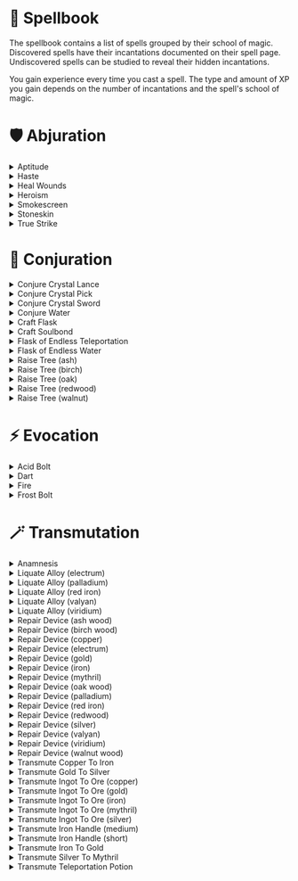 # 📖 Spellbook

The spellbook contains a list of spells grouped by their school of magic. Discovered spells have their incantations documented on their spell page. Undiscovered spells can be studied to reveal their hidden incantations.

You gain experience every time you cast a spell. The type and amount of XP you gain depends on the number of incantations and the spell's school of magic.

# 🛡 Abjuration

<details>
<summary>Aptitude</summary>
<blockquote>
<h2>Aptitude</h2>
<dl>
  <dt>School</dt>
  <dd>Abjuration</dd>

  <dt>Type</dt>
  <dd>Prepared</dd>

  <dt>Description</dt>
  <dd>Temporarily increases your skill XP multiplier. Affects all skill trees except Voodoo.</dd>

  <dt>Incantations</dt>
  <dd>
    <table>
      <thead>
        <tr>
          <th>Dock</th>
          <th>Incantation</th>
        </tr>
      </thead>
      <tbody>
        <tr>
          <td align="center"><code>ζ</code></td>
          <td>
            "FLUID OF SILICA"
            <br />
            flask containing water
          </td>
        </tr>
        <tr>
          <td align="center"><code>δ</code></td>
          <td>
            "ESSENCE OF PRODUCE"
            <br />
            burnt onion
          </td>
        </tr>
        <tr>
          <td align="center"><code>λ</code></td>
          <td>
            "AETHER OF GEMS"
            <br />
            blue crystal shard
          </td>
        </tr>
        <tr>
          <td align="center"><code>Ω</code></td>
          <td>
            "SEAL"
          </td>
        </tr>
      </tbody>
    </table>
  </dd>
</dl>
</blockquote>
</details>

<details>
<summary>Haste</summary>
<blockquote>
<h2>Haste</h2>
<dl>
  <dt>School</dt>
  <dd>Abjuration</dd>

  <dt>Type</dt>
  <dd>Prepared</dd>

  <dt>Description</dt>
  <dd>Temporarily increases the movement speed of you and nearby Soulbound players.</dd>

  <dt>Incantations</dt>
  <dd>
    <table>
      <thead>
        <tr>
          <th>Dock</th>
          <th>Incantation</th>
        </tr>
      </thead>
      <tbody>
        <tr>
          <td align="center"><code>ζ</code></td>
          <td>
            "FLUID OF SILICA"
            <br />
            flask containing water
          </td>
        </tr>
        <tr>
          <td align="center"><code>δ</code></td>
          <td>
            "ESSENCE OF DAIS"
            <br />
            burnt dais leg
          </td>
        </tr>
        <tr>
          <td align="center"><code>λ</code></td>
          <td>
            "AETHER OF GEMS"
            <br />
            blue crystal shard
          </td>
        </tr>
        <tr>
          <td align="center"><code>Ω</code></td>
          <td>
            "TUFT OF SPRIGGULL"
            <br />
            red spriggull feather
          </td>
        </tr>
      </tbody>
    </table>
  </dd>
</dl>
</blockquote>
</details>

<details>
<summary>Heal Wounds</summary>
<blockquote>
<h2>Heal Wounds</h2>
<dl>
  <dt>School</dt>
  <dd>Abjuration</dd>

  <dt>Type</dt>
  <dd>Prepared</dd>

  <dt>Description</dt>
  <dd>Instantly heals you and nearby Soulbound players.</dd>

  <dt>Incantations</dt>
  <dd>This spell's incantations are unknown. You can study this spell to discover its incantations.</dd>
</dl>
</blockquote>
</details>

<details>
<summary>Heroism</summary>
<blockquote>
<h2>Heroism</h2>
<dl>
  <dt>School</dt>
  <dd>Abjuration</dd>

  <dt>Type</dt>
  <dd>Prepared</dd>

  <dt>Description</dt>
  <dd>Temporarily increases the maximum health of you and nearby Soulbound players.</dd>

  <dt>Incantations</dt>
  <dd>
    <table>
      <thead>
        <tr>
          <th>Dock</th>
          <th>Incantation</th>
        </tr>
      </thead>
      <tbody>
        <tr>
          <td align="center"><code>ζ</code></td>
          <td>
            "FLUID OF SILICA"
            <br />
            flask containing water
          </td>
        </tr>
        <tr>
          <td align="center"><code>δ</code></td>
          <td>
            "ESSENCE OF PRODUCE"
            <br />
            burnt carrot
          </td>
        </tr>
        <tr>
          <td align="center"><code>λ</code></td>
          <td>
            "AETHER OF GEMS"
            <br />
            blue crystal shard
          </td>
        </tr>
        <tr>
          <td align="center"><code>Ω</code></td>
          <td>
            "SEAL"
          </td>
        </tr>
      </tbody>
    </table>
  </dd>
</dl>
</blockquote>
</details>

<details>
<summary>Smokescreen</summary>
<blockquote>
<h2>Smokescreen</h2>
<dl>
  <dt>School</dt>
  <dd>Abjuration</dd>

  <dt>Type</dt>
  <dd>Prepared</dd>

  <dt>Description</dt>
  <dd>Creates a large temporary stack of smoke that obscures vision.</dd>

  <dt>Incantations</dt>
  <dd>
    <table>
      <thead>
        <tr>
          <th>Dock</th>
          <th>Incantation</th>
        </tr>
      </thead>
      <tbody>
        <tr>
          <td align="center"><code>ζ</code></td>
          <td>
            "BONDS OF SILICA"
            <br />
            empty flask
          </td>
        </tr>
        <tr>
          <td align="center"><code>δ</code></td>
          <td>
            "ESSENCE OF EMBERS"
            <br />
            grass clump
          </td>
        </tr>
        <tr>
          <td align="center"><code>λ</code></td>
          <td>
            "SEAL"
          </td>
        </tr>
      </tbody>
    </table>
  </dd>
</dl>
</blockquote>
</details>

<details>
<summary>Stoneskin</summary>
<blockquote>
<h2>Stoneskin</h2>
<dl>
  <dt>School</dt>
  <dd>Abjuration</dd>

  <dt>Type</dt>
  <dd>Prepared</dd>

  <dt>Description</dt>
  <dd>Creates a large temporary stack of smoke that obscures vision.Temporarily increases the damage protection of you and nearby Soulbound players.</dd>

  <dt>Incantations</dt>
  <dd>
    <table>
      <thead>
        <tr>
          <th>Dock</th>
          <th>Incantation</th>
        </tr>
      </thead>
      <tbody>
        <tr>
          <td align="center"><code>ζ</code></td>
          <td>
            "FLUID OF SILICA"
            <br />
            flask containing water
          </td>
        </tr>
        <tr>
          <td align="center"><code>δ</code></td>
          <td>
            "ESSENCE OF PRODUCE"
            <br />
            burnt eggplant
          </td>
        </tr>
        <tr>
          <td align="center"><code>λ</code></td>
          <td>
            "AETHER OF GEMS"
            <br />
            blue crystal shard
          </td>
        </tr>
        <tr>
          <td align="center"><code>Ω</code></td>
          <td>
            "SKIN OF EARTH"
            <br />
            rock
          </td>
        </tr>
      </tbody>
    </table>
  </dd>
</dl>
</blockquote>
</details>

<details>
<summary>True Strike</summary>
<blockquote>
<h2>True Strike</h2>
<dl>
  <dt>School</dt>
  <dd>Abjuration</dd>

  <dt>Type</dt>
  <dd>Prepared</dd>

  <dt>Description</dt>
  <dd>Temporarily increases the damage dealt by you and nearby Soulbound players.</dd>

  <dt>Incantations</dt>
  <dd>
    <table>
      <thead>
        <tr>
          <th>Dock</th>
          <th>Incantation</th>
        </tr>
      </thead>
      <tbody>
        <tr>
          <td align="center"><code>ζ</code></td>
          <td>
            "FLUID OF SILICA"
            <br />
            flask containing water
          </td>
        </tr>
        <tr>
          <td align="center"><code>δ</code></td>
          <td>
            "ESSENCE OF BABU"
            <br />
            burnt babu leg
          </td>
        </tr>
        <tr>
          <td align="center"><code>λ</code></td>
          <td>
            "AETHER OF GEMS"
            <br />
            blue crystal shard
          </td>
        </tr>
        <tr>
          <td align="center"><code>Ω</code></td>
          <td>
            "ARTIFACT OF WEAPON"
            <br />
            karimata arrow
          </td>
        </tr>
      </tbody>
    </table>
  </dd>
</dl>
</blockquote>
</details>

# 🌱 Conjuration

<details>
<summary>Conjure Crystal Lance</summary>
<blockquote>
<h2>Conjure Crystal Lance</h2>
<dl>
  <dt>School</dt>
  <dd>Conjuration</dd>

  <dt>Type</dt>
  <dd>Prepared</dd>

  <dt>Casts from</dt>
  <dd>Main hand</dd>

  <dt>Description</dt>
  <dd>Conjures a blue crystal lance that can be wielded like a weapon.</dd>

  <dt>Incantations</dt>
  <dd>This spell's incantations are unknown. You can study this spell to discover its incantations.</dd>
</dl>
</blockquote>
</details>

<details>
<summary>Conjure Crystal Pick</summary>
<blockquote>
<h2>Conjure Crystal Pick</h2>
<dl>
  <dt>School</dt>
  <dd>Conjuration</dd>

  <dt>Type</dt>
  <dd>Prepared</dd>

  <dt>Casts from</dt>
  <dd>Main hand</dd>

  <dt>Description</dt>
  <dd>Conjures a blue crystal pickaxe that can be wielded like a weapon.</dd>

  <dt>Incantations</dt>
  <dd>This spell's incantations are unknown. You can study this spell to discover its incantations.</dd>
</dl>
</blockquote>
</details>

<details>
<summary>Conjure Crystal Sword</summary>
<blockquote>
<h2>Conjure Crystal Sword</h2>
<dl>
  <dt>School</dt>
  <dd>Conjuration</dd>

  <dt>Type</dt>
  <dd>Prepared</dd>

  <dt>Casts from</dt>
  <dd>Main hand</dd>

  <dt>Description</dt>
  <dd>Conjures a blue crystal sword that can be wielded like a weapon.</dd>

  <dt>Incantations</dt>
  <dd>This spell's incantations are unknown. You can study this spell to discover its incantations.</dd>
</dl>
</blockquote>
</details>

<details>
<summary>Conjure Water</summary>
<blockquote>
<h2>Conjure Water</h2>
<dl>
  <dt>School</dt>
  <dd>Conjuration</dd>

  <dt>Type</dt>
  <dd>Instant</dd>

  <dt>Casts from</dt>
  <dd>Main hand</dd>

  <dt>Description</dt>
  <dd>Conjures a single serving of water inside of an empty flask.</dd>

  <dt>Incantations</dt>
  <dd>
    <table>
      <thead>
        <tr>
          <th>Dock</th>
          <th>Incantation</th>
        </tr>
      </thead>
      <tbody>
        <tr>
          <td align="center"><code>ζ</code></td>
          <td>
            "BONDS OF SILICA"
            <br />
            empty flask
          </td>
        </tr>
        <tr>
          <td align="center"><code>δ</code></td>
          <td>
            "FLUID OF PRODUCE"
            <br />
            ripe blueberry
          </td>
        </tr>
        <tr>
          <td align="center"><code>λ</code></td>
          <td>
            "SEAL"
          </td>
        </tr>
      </tbody>
    </table>
  </dd>
</dl>
</blockquote>
</details>

<details>
<summary>Craft Flask</summary>
<blockquote>
<h2>Craft Flask</h2>
<dl>
  <dt>School</dt>
  <dd>Conjuration</dd>

  <dt>Type</dt>
  <dd>Instant</dd>

  <dt>Casts from</dt>
  <dd>Main hand</dd>

  <dt>Description</dt>
  <dd>Conjures a small glass container used to hold various liquids.</dd>

  <dt>Incantations</dt>
  <dd>
    <table>
      <thead>
        <tr>
          <th>Dock</th>
          <th>Incantation</th>
        </tr>
      </thead>
      <tbody>
        <tr>
          <td align="center"><code>ζ</code></td>
          <td>
            "ESSENCE OF SILICA"
            <br />
            sandstone
          </td>
        </tr>
        <tr>
          <td align="center"><code>δ</code></td>
          <td>
            "HEART OF EMBERS"
            <br />
            coal
          </td>
        </tr>
        <tr>
          <td align="center"><code>λ</code></td>
          <td>
            "SEAL"
          </td>
        </tr>
      </tbody>
    </table>
  </dd>
</dl>
</blockquote>
</details>

<details>
<summary>Craft Soulbond</summary>
<blockquote>
<h2>Craft Soulbond</h2>
<dl>
  <dt>School</dt>
  <dd>Conjuration</dd>

  <dt>Type</dt>
  <dd>Instant</dd>

  <dt>Casts from</dt>
  <dd>Main hand</dd>

  <dt>Description</dt>
  <dd>Creates an artifact that lets another player bind their soul to you. Once Soulbound, certain spells that affect you also affect them. To Soulbind with someone, the other player must place the artifact in one of your belt docks. You can have up to 4 other players Soulbound to you at once. Touching an artifact bound to another player will break the Soulbond.</dd>

  <dt>Incantations</dt>
  <dd>This spell's incantations are unknown. You can study this spell to discover its incantations.</dd>
</dl>
</blockquote>
</details>

<details>
<summary>Flask of Endless Teleportation</summary>
<blockquote>
<h2>Flask of Endless Teleportation</h2>
<dl>
  <dt>School</dt>
  <dd>Conjuration</dd>

  <dt>Type</dt>
  <dd>Instant</dd>

  <dt>Casts from</dt>
  <dd>Main hand</dd>

  <dt>Description</dt>
  <dd>Conjures additional servings of teleportation potion inside of a flask already containing teleportation potion.</dd>

  <dt>Incantations</dt>
  <dd>
    <table>
      <thead>
        <tr>
          <th>Dock</th>
          <th>Incantation</th>
        </tr>
      </thead>
      <tbody>
        <tr>
          <td align="center"><code>ζ</code></td>
          <td>
            "FLUID OF SILICA"
            <br />
            flask containing teleportation potion
          </td>
        </tr>
        <tr>
          <td align="center"><code>δ</code></td>
          <td>
            "ESSENCE OF FUNGI"
            <br />
            burnt red mushroom
          </td>
        </tr>
        <tr>
          <td align="center"><code>λ</code></td>
          <td>
            "SEAL"
          </td>
        </tr>
      </tbody>
    </table>
  </dd>
</dl>
</blockquote>
</details>

<details>
<summary>Flask of Endless Water</summary>
<blockquote>
<h2>Flask of Endless Water</h2>
<dl>
  <dt>School</dt>
  <dd>Conjuration</dd>

  <dt>Type</dt>
  <dd>Instant</dd>

  <dt>Casts from</dt>
  <dd>Main hand</dd>

  <dt>Description</dt>
  <dd>Conjures additional servings of water inside of a flask already containing water.</dd>

  <dt>Incantations</dt>
  <dd>
    <table>
      <thead>
        <tr>
          <th>Dock</th>
          <th>Incantation</th>
        </tr>
      </thead>
      <tbody>
        <tr>
          <td align="center"><code>ζ</code></td>
          <td>
            "FLUID OF SILICA"
            <br />
            flask containing water
          </td>
        </tr>
        <tr>
          <td align="center"><code>δ</code></td>
          <td>
            "FLUID OF PRODUCE"
            <br />
            ripe blueberry
          </td>
        </tr>
        <tr>
          <td align="center"><code>λ</code></td>
          <td>
            "SEAL"
          </td>
        </tr>
      </tbody>
    </table>
  </dd>
</dl>
</blockquote>
</details>

<details>
<summary>Raise Tree (ash)</summary>
<blockquote>
<h2>Raise Tree (ash)</h2>
<dl>
  <dt>School</dt>
  <dd>Conjuration</dd>

  <dt>Type</dt>
  <dd>Prepared</dd>

  <dt>Casts from</dt>
  <dd>Main hand</dd>

  <dt>Description</dt>
  <dd>Conjures a unique ash tree.</dd>

  <dt>Incantations</dt>
  <dd>This spell's incantations are unknown. You can study this spell to discover its incantations.</dd>
</dl>
</blockquote>
</details>

<details>
<summary>Raise Tree (birch)</summary>
<blockquote>
<h2>Raise Tree (birch)</h2>
<dl>
  <dt>School</dt>
  <dd>Conjuration</dd>

  <dt>Type</dt>
  <dd>Prepared</dd>

  <dt>Casts from</dt>
  <dd>Main hand</dd>

  <dt>Description</dt>
  <dd>Conjures a unique birch tree.</dd>

  <dt>Incantations</dt>
  <dd>This spell's incantations are unknown. You can study this spell to discover its incantations.</dd>
</dl>
</blockquote>
</details>

<details>
<summary>Raise Tree (oak)</summary>
<blockquote>
<h2>Raise Tree (oak)</h2>
<dl>
  <dt>School</dt>
  <dd>Conjuration</dd>

  <dt>Type</dt>
  <dd>Prepared</dd>

  <dt>Casts from</dt>
  <dd>Main hand</dd>

  <dt>Description</dt>
  <dd>Conjures a unique oak tree.</dd>

  <dt>Incantations</dt>
  <dd>This spell's incantations are unknown. You can study this spell to discover its incantations.</dd>
</dl>
</blockquote>
</details>

<details>
<summary>Raise Tree (redwood)</summary>
<blockquote>
<h2>Raise Tree (redwood)</h2>
<dl>
  <dt>School</dt>
  <dd>Conjuration</dd>

  <dt>Type</dt>
  <dd>Prepared</dd>

  <dt>Casts from</dt>
  <dd>Main hand</dd>

  <dt>Description</dt>
  <dd>Conjures a unique redwood tree.</dd>

  <dt>Incantations</dt>
  <dd>This spell's incantations are unknown. You can study this spell to discover its incantations.</dd>
</dl>
</blockquote>
</details>

<details>
<summary>Raise Tree (walnut)</summary>
<blockquote>
<h2>Raise Tree (walnut)</h2>
<dl>
  <dt>School</dt>
  <dd>Conjuration</dd>

  <dt>Type</dt>
  <dd>Prepared</dd>

  <dt>Casts from</dt>
  <dd>Main hand</dd>

  <dt>Description</dt>
  <dd>Conjures a walnut birch tree.</dd>

  <dt>Incantations</dt>
  <dd>This spell's incantations are unknown. You can study this spell to discover its incantations.</dd>
</dl>
</blockquote>
</details>

# ⚡️ Evocation

<details>
<summary>Acid Bolt</summary>
<blockquote>
<h2>Acid Bolt</h2>
<dl>
  <dt>School</dt>
  <dd>Evocation</dd>

  <dt>Type</dt>
  <dd>Prepared</dd>

  <dt>Casts from</dt>
  <dd>Main hand</dd>

  <dt>Description</dt>
  <dd>Launches a large ball of acid from your hand.</dd>

  <dt>Incantations</dt>
  <dd>This spell's incantations are unknown. You can study this spell to discover its incantations.</dd>
</dl>
</blockquote>
</details>

<details>
<summary>Dart</summary>
<blockquote>
<h2>Dart</h2>
<dl>
  <dt>School</dt>
  <dd>Evocation</dd>

  <dt>Type</dt>
  <dd>Prepared</dd>

  <dt>Casts from</dt>
  <dd>Main hand</dd>

  <dt>Description</dt>
  <dd>Launches a gotera dart from your hand.</dd>

  <dt>Incantations</dt>
  <dd>This spell's incantations are unknown. You can study this spell to discover its incantations.</dd>
</dl>
</blockquote>
</details>

<details>
<summary>Fire</summary>
<blockquote>
<h2>Fire</h2>
<dl>
  <dt>School</dt>
  <dd>Evocation</dd>

  <dt>Type</dt>
  <dd>Prepared</dd>

  <dt>Casts from</dt>
  <dd>Main hand</dd>

  <dt>Description</dt>
  <dd>Creates a fireball in the palm of your hand. This fireball can be placed on the ground to kindle firewood, or thrown to illuminate dark places.</dd>

  <dt>Incantations</dt>
  <dd>
    <table>
      <thead>
        <tr>
          <th>Dock</th>
          <th>Incantation</th>
        </tr>
      </thead>
      <tbody>
        <tr>
          <td align="center"><code>ζ</code></td>
          <td>
            "ESSENCE OF EMBERS"
            <br />
            grass clump
          </td>
        </tr>
        <tr>
          <td align="center"><code>δ</code></td>
          <td>
            "FRAGMENT OF PYRE"
            <br />
            flint
          </td>
        </tr>
        <tr>
          <td align="center"><code>λ</code></td>
          <td>
            "SEAL"
          </td>
        </tr>
      </tbody>
    </table>
  </dd>
</dl>
</blockquote>
</details>

<details>
<summary>Frost Bolt</summary>
<blockquote>
<h2>Frost Bolt</h2>
<dl>
  <dt>School</dt>
  <dd>Evocation</dd>

  <dt>Type</dt>
  <dd>Prepared</dd>

  <dt>Casts from</dt>
  <dd>Main hand</dd>

  <dt>Description</dt>
  <dd>Launches a large ball of icy crystals from your hand.</dd>

  <dt>Incantations</dt>
  <dd>This spell's incantations are unknown. You can study this spell to discover its incantations.</dd>
</dl>
</blockquote>
</details>

# 🪄 Transmutation

<details>
<summary>Anamnesis</summary>
<blockquote>
<h2>Anamnesis</h2>
<dl>
  <dt>School</dt>
  <dd>Transmutation</dd>

  <dt>Type</dt>
  <dd>Prepared</dd>

  <dt>Casts from</dt>
  <dd>Main hand</dd>

  <dt>Description</dt>
  <dd>Reverse-age any given produce. Works on all unsliced fruits and vegetables, as well as apple cores and pumpkin pieces.</dd>

  <dt>Incantations</dt>
  <dd>This spell's incantations are unknown. You can study this spell to discover its incantations.</dd>
</dl>
</blockquote>
</details>

<details>
<summary>Liquate Alloy (electrum)</summary>
<blockquote>
<h2>Liquate Alloy (electrum)</h2>
<dl>
  <dt>School</dt>
  <dd>Transmutation</dd>

  <dt>Type</dt>
  <dd>Prepared</dd>

  <dt>Casts from</dt>
  <dd>Both hands</dd>

  <dt>Description</dt>
  <dd>Splits an electrum ingot into its base metals.</dd>

  <dt>Incantations</dt>
  <dd>This spell's incantations are unknown. You can study this spell to discover its incantations.</dd>
</dl>
</blockquote>
</details>

<details>
<summary>Liquate Alloy (palladium)</summary>
<blockquote>
<h2>Liquate Alloy (palladium)</h2>
<dl>
  <dt>School</dt>
  <dd>Transmutation</dd>

  <dt>Type</dt>
  <dd>Prepared</dd>

  <dt>Casts from</dt>
  <dd>Both hands</dd>

  <dt>Description</dt>
  <dd>Splits a palladium ingot into its base metals.</dd>

  <dt>Incantations</dt>
  <dd>This spell's incantations are unknown. You can study this spell to discover its incantations.</dd>
</dl>
</blockquote>
</details>

<details>
<summary>Liquate Alloy (red iron)</summary>
<blockquote>
<h2>Liquate Alloy (red iron)</h2>
<dl>
  <dt>School</dt>
  <dd>Transmutation</dd>

  <dt>Type</dt>
  <dd>Prepared</dd>

  <dt>Casts from</dt>
  <dd>Both hands</dd>

  <dt>Description</dt>
  <dd>Splits a red iron ingot into its base metals.</dd>

  <dt>Incantations</dt>
  <dd>This spell's incantations are unknown. You can study this spell to discover its incantations.</dd>
</dl>
</blockquote>
</details>

<details>
<summary>Liquate Alloy (valyan)</summary>
<blockquote>
<h2>Liquate Alloy (valyan)</h2>
<dl>
  <dt>School</dt>
  <dd>Transmutation</dd>

  <dt>Type</dt>
  <dd>Prepared</dd>

  <dt>Casts from</dt>
  <dd>Both hands</dd>

  <dt>Description</dt>
  <dd>Splits a valyan ingot into its base metals.</dd>

  <dt>Incantations</dt>
  <dd>This spell's incantations are unknown. You can study this spell to discover its incantations.</dd>
</dl>
</blockquote>
</details>

<details>
<summary>Liquate Alloy (viridium)</summary>
<blockquote>
<h2>Liquate Alloy (viridium)</h2>
<dl>
  <dt>School</dt>
  <dd>Transmutation</dd>

  <dt>Type</dt>
  <dd>Prepared</dd>

  <dt>Casts from</dt>
  <dd>Both hands</dd>

  <dt>Description</dt>
  <dd>Splits a viridium ingot into its base metals.</dd>

  <dt>Incantations</dt>
  <dd>This spell's incantations are unknown. You can study this spell to discover its incantations.</dd>
</dl>
</blockquote>
</details>

<details>
<summary>Repair Device (ash wood)</summary>
<blockquote>
<h2>Repair Device (ash wood)</h2>
<dl>
  <dt>School</dt>
  <dd>Transmutation</dd>

  <dt>Type</dt>
  <dd>Instant</dd>

  <dt>Casts from</dt>
  <dd>Main hand</dd>

  <dt>Description</dt>
  <dd>Restores some of the integrity of all ash wood parts in a hilted device.</dd>

  <dt>Incantations</dt>
  <dd>This spell's incantations are unknown. You can study this spell to discover its incantations.</dd>
</dl>
</blockquote>
</details>

<details>
<summary>Repair Device (birch wood)</summary>
<blockquote>
<h2>Repair Device (birch wood)</h2>
<dl>
  <dt>School</dt>
  <dd>Transmutation</dd>

  <dt>Type</dt>
  <dd>Instant</dd>

  <dt>Casts from</dt>
  <dd>Main hand</dd>

  <dt>Description</dt>
  <dd>Restores some of the integrity of all birch wood parts in a hilted device.</dd>

  <dt>Incantations</dt>
  <dd>This spell's incantations are unknown. You can study this spell to discover its incantations.</dd>
</dl>
</blockquote>
</details>

<details>
<summary>Repair Device (copper)</summary>
<blockquote>
<h2>Repair Device (copper)</h2>
<dl>
  <dt>School</dt>
  <dd>Transmutation</dd>

  <dt>Type</dt>
  <dd>Instant</dd>

  <dt>Casts from</dt>
  <dd>Main hand</dd>

  <dt>Description</dt>
  <dd>Restores some of the integrity of all copper parts in a hilted device.</dd>

  <dt>Incantations</dt>
  <dd>
    <table>
      <thead>
        <tr>
          <th>Dock</th>
          <th>Incantation</th>
        </tr>
      </thead>
      <tbody>
        <tr>
          <td align="center"><code>ζ</code></td>
          <td>
            "HEART OF WEAPON"
            <br />
            hilted apparatus
          </td>
        </tr>
        <tr>
          <td align="center"><code>δ</code></td>
          <td>
            "ESSENCE OF EMBERS"
            <br />
            coal
          </td>
        </tr>
        <tr>
          <td align="center"><code>λ</code></td>
          <td>
            "ARTIFACT OF EARTH"
            <br />
            copper ingot
          </td>
        </tr>
        <tr>
          <td align="center"><code>Ω</code></td>
          <td>
            "FLUID OF SPRIGGULL"
            <br />
            spriggull bone shard
          </td>
        </tr>
      </tbody>
    </table>
  </dd>
</dl>
</blockquote>
</details>

<details>
<summary>Repair Device (electrum)</summary>
<blockquote>
<h2>Repair Device (electrum)</h2>
<dl>
  <dt>School</dt>
  <dd>Transmutation</dd>

  <dt>Type</dt>
  <dd>Instant</dd>

  <dt>Casts from</dt>
  <dd>Main hand</dd>

  <dt>Description</dt>
  <dd>Restores some of the integrity of all electrum parts in a hilted device.</dd>

  <dt>Incantations</dt>
  <dd>
    <table>
      <thead>
        <tr>
          <th>Dock</th>
          <th>Incantation</th>
        </tr>
      </thead>
      <tbody>
        <tr>
          <td align="center"><code>ζ</code></td>
          <td>
            "HEART OF WEAPON"
            <br />
            hilted apparatus
          </td>
        </tr>
        <tr>
          <td align="center"><code>δ</code></td>
          <td>
            "ESSENCE OF EMBERS"
            <br />
            coal
          </td>
        </tr>
        <tr>
          <td align="center"><code>λ</code></td>
          <td>
            "ARTIFACT OF EARTH"
            <br />
            electrum ingot
          </td>
        </tr>
        <tr>
          <td align="center"><code>Ω</code></td>
          <td>
            "FLUID OF SPRIGGULL"
            <br />
            spriggull bone shard
          </td>
        </tr>
      </tbody>
    </table>
  </dd>
</dl>
</blockquote>
</details>

<details>
<summary>Repair Device (gold)</summary>
<blockquote>
<h2>Repair Device (gold)</h2>
<dl>
  <dt>School</dt>
  <dd>Transmutation</dd>

  <dt>Type</dt>
  <dd>Instant</dd>

  <dt>Casts from</dt>
  <dd>Main hand</dd>

  <dt>Description</dt>
  <dd>Restores some of the integrity of all gold parts in a hilted device.</dd>

  <dt>Incantations</dt>
  <dd>
    <table>
      <thead>
        <tr>
          <th>Dock</th>
          <th>Incantation</th>
        </tr>
      </thead>
      <tbody>
        <tr>
          <td align="center"><code>ζ</code></td>
          <td>
            "HEART OF WEAPON"
            <br />
            hilted apparatus
          </td>
        </tr>
        <tr>
          <td align="center"><code>δ</code></td>
          <td>
            "ESSENCE OF EMBERS"
            <br />
            coal
          </td>
        </tr>
        <tr>
          <td align="center"><code>λ</code></td>
          <td>
            "ARTIFACT OF EARTH"
            <br />
            gold ingot
          </td>
        </tr>
        <tr>
          <td align="center"><code>Ω</code></td>
          <td>
            "FLUID OF SPRIGGULL"
            <br />
            spriggull bone shard
          </td>
        </tr>
      </tbody>
    </table>
  </dd>
</dl>
</blockquote>
</details>

<details>
<summary>Repair Device (iron)</summary>
<blockquote>
<h2>Repair Device (iron)</h2>
<dl>
  <dt>School</dt>
  <dd>Transmutation</dd>

  <dt>Type</dt>
  <dd>Instant</dd>

  <dt>Casts from</dt>
  <dd>Main hand</dd>

  <dt>Description</dt>
  <dd>Restores some of the integrity of all iron parts in a hilted device.</dd>

  <dt>Incantations</dt>
  <dd>
    <table>
      <thead>
        <tr>
          <th>Dock</th>
          <th>Incantation</th>
        </tr>
      </thead>
      <tbody>
        <tr>
          <td align="center"><code>ζ</code></td>
          <td>
            "HEART OF WEAPON"
            <br />
            hilted apparatus
          </td>
        </tr>
        <tr>
          <td align="center"><code>δ</code></td>
          <td>
            "ESSENCE OF EMBERS"
            <br />
            coal
          </td>
        </tr>
        <tr>
          <td align="center"><code>λ</code></td>
          <td>
            "ARTIFACT OF EARTH"
            <br />
            iron ingot
          </td>
        </tr>
        <tr>
          <td align="center"><code>Ω</code></td>
          <td>
            "FLUID OF SPRIGGULL"
            <br />
            spriggull bone shard
          </td>
        </tr>
      </tbody>
    </table>
  </dd>
</dl>
</blockquote>
</details>

<details>
<summary>Repair Device (mythril)</summary>
<blockquote>
<h2>Repair Device (mythril)</h2>
<dl>
  <dt>School</dt>
  <dd>Transmutation</dd>

  <dt>Type</dt>
  <dd>Instant</dd>

  <dt>Casts from</dt>
  <dd>Main hand</dd>

  <dt>Description</dt>
  <dd>Restores some of the integrity of all mythril parts in a hilted device.</dd>

  <dt>Incantations</dt>
  <dd>
    <table>
      <thead>
        <tr>
          <th>Dock</th>
          <th>Incantation</th>
        </tr>
      </thead>
      <tbody>
        <tr>
          <td align="center"><code>ζ</code></td>
          <td>
            "HEART OF WEAPON"
            <br />
            hilted apparatus
          </td>
        </tr>
        <tr>
          <td align="center"><code>δ</code></td>
          <td>
            "ESSENCE OF EMBERS"
            <br />
            coal
          </td>
        </tr>
        <tr>
          <td align="center"><code>λ</code></td>
          <td>
            "ARTIFACT OF EARTH"
            <br />
            mythril ingot
          </td>
        </tr>
        <tr>
          <td align="center"><code>Ω</code></td>
          <td>
            "FLUID OF SPRIGGULL"
            <br />
            spriggull bone shard
          </td>
        </tr>
      </tbody>
    </table>
  </dd>
</dl>
</blockquote>
</details>

<details>
<summary>Repair Device (oak wood)</summary>
<blockquote>
<h2>Repair Device (oak wood)</h2>
<dl>
  <dt>School</dt>
  <dd>Transmutation</dd>

  <dt>Type</dt>
  <dd>Instant</dd>

  <dt>Casts from</dt>
  <dd>Main hand</dd>

  <dt>Description</dt>
  <dd>Restores some of the integrity of all oak wood parts in a hilted device.</dd>

  <dt>Incantations</dt>
  <dd>This spell's incantations are unknown. You can study this spell to discover its incantations.</dd>
</dl>
</blockquote>
</details>

<details>
<summary>Repair Device (palladium)</summary>
<blockquote>
<h2>Repair Device (palladium)</h2>
<dl>
  <dt>School</dt>
  <dd>Transmutation</dd>

  <dt>Type</dt>
  <dd>Instant</dd>

  <dt>Casts from</dt>
  <dd>Main hand</dd>

  <dt>Description</dt>
  <dd>Restores some of the integrity of all palladium parts in a hilted device.</dd>

  <dt>Incantations</dt>
  <dd>
    <table>
      <thead>
        <tr>
          <th>Dock</th>
          <th>Incantation</th>
        </tr>
      </thead>
      <tbody>
        <tr>
          <td align="center"><code>ζ</code></td>
          <td>
            "HEART OF WEAPON"
            <br />
            hilted apparatus
          </td>
        </tr>
        <tr>
          <td align="center"><code>δ</code></td>
          <td>
            "ESSENCE OF EMBERS"
            <br />
            coal
          </td>
        </tr>
        <tr>
          <td align="center"><code>λ</code></td>
          <td>
            "ARTIFACT OF EARTH"
            <br />
            palladium ingot
          </td>
        </tr>
        <tr>
          <td align="center"><code>Ω</code></td>
          <td>
            "FLUID OF SPRIGGULL"
            <br />
            spriggull bone shard
          </td>
        </tr>
      </tbody>
    </table>
  </dd>
</dl>
</blockquote>
</details>

<details>
<summary>Repair Device (red iron)</summary>
<blockquote>
<h2>Repair Device (red iron)</h2>
<dl>
  <dt>School</dt>
  <dd>Transmutation</dd>

  <dt>Type</dt>
  <dd>Instant</dd>

  <dt>Casts from</dt>
  <dd>Main hand</dd>

  <dt>Description</dt>
  <dd>Restores some of the integrity of all red iron parts in a hilted device.</dd>

  <dt>Incantations</dt>
  <dd>
    <table>
      <thead>
        <tr>
          <th>Dock</th>
          <th>Incantation</th>
        </tr>
      </thead>
      <tbody>
        <tr>
          <td align="center"><code>ζ</code></td>
          <td>
            "HEART OF WEAPON"
            <br />
            hilted apparatus
          </td>
        </tr>
        <tr>
          <td align="center"><code>δ</code></td>
          <td>
            "ESSENCE OF EMBERS"
            <br />
            coal
          </td>
        </tr>
        <tr>
          <td align="center"><code>λ</code></td>
          <td>
            "ARTIFACT OF EARTH"
            <br />
            red iron ingot
          </td>
        </tr>
        <tr>
          <td align="center"><code>Ω</code></td>
          <td>
            "FLUID OF SPRIGGULL"
            <br />
            spriggull bone shard
          </td>
        </tr>
      </tbody>
    </table>
  </dd>
</dl>
</blockquote>
</details>

<details>
<summary>Repair Device (redwood)</summary>
<blockquote>
<h2>Repair Device (redwood)</h2>
<dl>
  <dt>School</dt>
  <dd>Transmutation</dd>

  <dt>Type</dt>
  <dd>Instant</dd>

  <dt>Casts from</dt>
  <dd>Main hand</dd>

  <dt>Description</dt>
  <dd>Restores some of the integrity of all redwood parts in a hilted device.</dd>

  <dt>Incantations</dt>
  <dd>This spell's incantations are unknown. You can study this spell to discover its incantations.</dd>
</dl>
</blockquote>
</details>

<details>
<summary>Repair Device (silver)</summary>
<blockquote>
<h2>Repair Device (silver)</h2>
<dl>
  <dt>School</dt>
  <dd>Transmutation</dd>

  <dt>Type</dt>
  <dd>Instant</dd>

  <dt>Casts from</dt>
  <dd>Main hand</dd>

  <dt>Description</dt>
  <dd>Restores some of the integrity of all silver parts in a hilted device.</dd>

  <dt>Incantations</dt>
  <dd>
    <table>
      <thead>
        <tr>
          <th>Dock</th>
          <th>Incantation</th>
        </tr>
      </thead>
      <tbody>
        <tr>
          <td align="center"><code>ζ</code></td>
          <td>
            "HEART OF WEAPON"
            <br />
            hilted apparatus
          </td>
        </tr>
        <tr>
          <td align="center"><code>δ</code></td>
          <td>
            "ESSENCE OF EMBERS"
            <br />
            coal
          </td>
        </tr>
        <tr>
          <td align="center"><code>λ</code></td>
          <td>
            "ARTIFACT OF EARTH"
            <br />
            silver ingot
          </td>
        </tr>
        <tr>
          <td align="center"><code>Ω</code></td>
          <td>
            "FLUID OF SPRIGGULL"
            <br />
            spriggull bone shard
          </td>
        </tr>
      </tbody>
    </table>
  </dd>
</dl>
</blockquote>
</details>

<details>
<summary>Repair Device (valyan)</summary>
<blockquote>
<h2>Repair Device (valyan)</h2>
<dl>
  <dt>School</dt>
  <dd>Transmutation</dd>

  <dt>Type</dt>
  <dd>Instant</dd>

  <dt>Casts from</dt>
  <dd>Main hand</dd>

  <dt>Description</dt>
  <dd>Restores some of the integrity of all valyan parts in a hilted device.</dd>

  <dt>Incantations</dt>
  <dd>
    <table>
      <thead>
        <tr>
          <th>Dock</th>
          <th>Incantation</th>
        </tr>
      </thead>
      <tbody>
        <tr>
          <td align="center"><code>ζ</code></td>
          <td>
            "HEART OF WEAPON"
            <br />
            hilted apparatus
          </td>
        </tr>
        <tr>
          <td align="center"><code>δ</code></td>
          <td>
            "ESSENCE OF EMBERS"
            <br />
            coal
          </td>
        </tr>
        <tr>
          <td align="center"><code>λ</code></td>
          <td>
            "ARTIFACT OF EARTH"
            <br />
            valyan ingot
          </td>
        </tr>
        <tr>
          <td align="center"><code>Ω</code></td>
          <td>
            "FLUID OF SPRIGGULL"
            <br />
            spriggull bone shard
          </td>
        </tr>
      </tbody>
    </table>
  </dd>
</dl>
</blockquote>
</details>

<details>
<summary>Repair Device (viridium)</summary>
<blockquote>
<h2>Repair Device (viridium)</h2>
<dl>
  <dt>School</dt>
  <dd>Transmutation</dd>

  <dt>Type</dt>
  <dd>Instant</dd>

  <dt>Casts from</dt>
  <dd>Main hand</dd>

  <dt>Description</dt>
  <dd>Restores some of the integrity of all viridium parts in a hilted device.</dd>

  <dt>Incantations</dt>
  <dd>
    <table>
      <thead>
        <tr>
          <th>Dock</th>
          <th>Incantation</th>
        </tr>
      </thead>
      <tbody>
        <tr>
          <td align="center"><code>ζ</code></td>
          <td>
            "HEART OF WEAPON"
            <br />
            hilted apparatus
          </td>
        </tr>
        <tr>
          <td align="center"><code>δ</code></td>
          <td>
            "ESSENCE OF EMBERS"
            <br />
            coal
          </td>
        </tr>
        <tr>
          <td align="center"><code>λ</code></td>
          <td>
            "ARTIFACT OF EARTH"
            <br />
            viridium ingot
          </td>
        </tr>
        <tr>
          <td align="center"><code>Ω</code></td>
          <td>
            "FLUID OF SPRIGGULL"
            <br />
            spriggull bone shard
          </td>
        </tr>
      </tbody>
    </table>
  </dd>
</dl>
</blockquote>
</details>

<details>
<summary>Repair Device (walnut wood)</summary>
<blockquote>
<h2>Repair Device (walnut wood)</h2>
<dl>
  <dt>School</dt>
  <dd>Transmutation</dd>

  <dt>Type</dt>
  <dd>Instant</dd>

  <dt>Casts from</dt>
  <dd>Main hand</dd>

  <dt>Description</dt>
  <dd>Restores some of the integrity of all walnut wood parts in a hilted device.</dd>

  <dt>Incantations</dt>
  <dd>This spell's incantations are unknown. You can study this spell to discover its incantations.</dd>
</dl>
</blockquote>
</details>

<details>
<summary>Transmute Copper To Iron</summary>
<blockquote>
<h2>Transmute Copper To Iron</h2>
<dl>
  <dt>School</dt>
  <dd>Transmutation</dd>

  <dt>Type</dt>
  <dd>Instant</dd>

  <dt>Casts from</dt>
  <dd>Main hand</dd>

  <dt>Description</dt>
  <dd>Transmutes a copper ingot to an iron ingot.</dd>

  <dt>Incantations</dt>
  <dd>
    <table>
      <thead>
        <tr>
          <th>Dock</th>
          <th>Incantation</th>
        </tr>
      </thead>
      <tbody>
        <tr>
          <td align="center"><code>ζ</code></td>
          <td>
            "ESSENCE OF EMBERS"
            <br />
            coal
          </td>
        </tr>
        <tr>
          <td align="center"><code>δ</code></td>
          <td>
            "ARTIFACT OF EARTH"
            <br />
            copper ingot
          </td>
        </tr>
        <tr>
          <td align="center"><code>λ</code></td>
          <td>
            "HEART OF GEMS"
            <br />
            blue crystal gem
          </td>
        </tr>
        <tr>
          <td align="center"><code>Ω</code></td>
          <td>
            "SEAL"
          </td>
        </tr>
      </tbody>
    </table>
  </dd>
</dl>
</blockquote>
</details>

<details>
<summary>Transmute Gold To Silver</summary>
<blockquote>
<h2>Transmute Gold To Silver</h2>
<dl>
  <dt>School</dt>
  <dd>Transmutation</dd>

  <dt>Type</dt>
  <dd>Instant</dd>

  <dt>Casts from</dt>
  <dd>Main hand</dd>

  <dt>Description</dt>
  <dd>Transmutes a gold ingot to a silver ingot.</dd>

  <dt>Incantations</dt>
  <dd>This spell's incantations are unknown. You can study this spell to discover its incantations.</dd>
</dl>
</blockquote>
</details>

<details>
<summary>Transmute Ingot To Ore (copper)</summary>
<blockquote>
<h2>Transmute Ingot To Ore (copper)</h2>
<dl>
  <dt>School</dt>
  <dd>Transmutation</dd>

  <dt>Type</dt>
  <dd>Instant</dd>

  <dt>Casts from</dt>
  <dd>Both hands</dd>

  <dt>Description</dt>
  <dd>Transmutes a copper ingot to ore at a ratio of 1 ingot to 2 ore.</dd>

  <dt>Incantations</dt>
  <dd>This spell's incantations are unknown. You can study this spell to discover its incantations.</dd>
</dl>
</blockquote>
</details>

<details>
<summary>Transmute Ingot To Ore (gold)</summary>
<blockquote>
<h2>Transmute Ingot To Ore (gold)</h2>
<dl>
  <dt>School</dt>
  <dd>Transmutation</dd>

  <dt>Type</dt>
  <dd>Instant</dd>

  <dt>Casts from</dt>
  <dd>Both hands</dd>

  <dt>Description</dt>
  <dd>Transmutes a gold ingot to ore at a ratio of 1 ingot to 2 ore.</dd>

  <dt>Incantations</dt>
  <dd>This spell's incantations are unknown. You can study this spell to discover its incantations.</dd>
</dl>
</blockquote>
</details>

<details>
<summary>Transmute Ingot To Ore (iron)</summary>
<blockquote>
<h2>Transmute Ingot To Ore (iron)</h2>
<dl>
  <dt>School</dt>
  <dd>Transmutation</dd>

  <dt>Type</dt>
  <dd>Instant</dd>

  <dt>Casts from</dt>
  <dd>Both hands</dd>

  <dt>Description</dt>
  <dd>Transmutes a iron ingot to ore at a ratio of 1 ingot to 2 ore.</dd>

  <dt>Incantations</dt>
  <dd>This spell's incantations are unknown. You can study this spell to discover its incantations.</dd>
</dl>
</blockquote>
</details>

<details>
<summary>Transmute Ingot To Ore (mythril)</summary>
<blockquote>
<h2>Transmute Ingot To Ore (mythril)</h2>
<dl>
  <dt>School</dt>
  <dd>Transmutation</dd>

  <dt>Type</dt>
  <dd>Instant</dd>

  <dt>Casts from</dt>
  <dd>Both hands</dd>

  <dt>Description</dt>
  <dd>Transmutes a mythril ingot to ore at a ratio of 1 ingot to 2 ore.</dd>

  <dt>Incantations</dt>
  <dd>This spell's incantations are unknown. You can study this spell to discover its incantations.</dd>
</dl>
</blockquote>
</details>

<details>
<summary>Transmute Ingot To Ore (silver)</summary>
<blockquote>
<h2>Transmute Ingot To Ore (silver)</h2>
<dl>
  <dt>School</dt>
  <dd>Transmutation</dd>

  <dt>Type</dt>
  <dd>Instant</dd>

  <dt>Casts from</dt>
  <dd>Both hands</dd>

  <dt>Description</dt>
  <dd>Transmutes a silver ingot to ore at a ratio of 1 ingot to 2 ore.</dd>

  <dt>Incantations</dt>
  <dd>This spell's incantations are unknown. You can study this spell to discover its incantations.</dd>
</dl>
</blockquote>
</details>

<details>
<summary>Transmute Iron Handle (medium)</summary>
<blockquote>
<h2>Transmute Iron Handle (medium)</h2>
<dl>
  <dt>School</dt>
  <dd>Transmutation</dd>

  <dt>Type</dt>
  <dd>Instant</dd>

  <dt>Casts from</dt>
  <dd>Main hand</dd>

  <dt>Description</dt>
  <dd>Transmutes a medium wooden handle to its iron equivalent.</dd>

  <dt>Incantations</dt>
  <dd>This spell's incantations are unknown. You can study this spell to discover its incantations.</dd>
</dl>
</blockquote>
</details>

<details>
<summary>Transmute Iron Handle (short)</summary>
<blockquote>
<h2>Transmute Iron Handle (short)</h2>
<dl>
  <dt>School</dt>
  <dd>Transmutation</dd>

  <dt>Type</dt>
  <dd>Instant</dd>

  <dt>Casts from</dt>
  <dd>Main hand</dd>

  <dt>Description</dt>
  <dd>Transmutes a short wooden handle to its iron equivalent.</dd>

  <dt>Incantations</dt>
  <dd>This spell's incantations are unknown. You can study this spell to discover its incantations.</dd>
</dl>
</blockquote>
</details>

<details>
<summary>Transmute Iron To Gold</summary>
<blockquote>
<h2>Transmute Iron To Gold</h2>
<dl>
  <dt>School</dt>
  <dd>Transmutation</dd>

  <dt>Type</dt>
  <dd>Instant</dd>

  <dt>Casts from</dt>
  <dd>Main hand</dd>

  <dt>Description</dt>
  <dd>Transmutes an iron ingot to a gold ingot.</dd>

  <dt>Incantations</dt>
  <dd>
    <table>
      <thead>
        <tr>
          <th>Dock</th>
          <th>Incantation</th>
        </tr>
      </thead>
      <tbody>
        <tr>
          <td align="center"><code>ζ</code></td>
          <td>
            "ESSENCE OF EMBERS"
            <br />
            coal
          </td>
        </tr>
        <tr>
          <td align="center"><code>δ</code></td>
          <td>
            "ARTIFACT OF EARTH"
            <br />
            iron ingot
          </td>
        </tr>
        <tr>
          <td align="center"><code>λ</code></td>
          <td>
            "HEART OF GEMS"
            <br />
            blue crystal gem
          </td>
        </tr>
        <tr>
          <td align="center"><code>Ω</code></td>
          <td>
            "SEAL"
          </td>
        </tr>
      </tbody>
    </table>
  </dd>
</dl>
</blockquote>
</details>

<details>
<summary>Transmute Silver To Mythril</summary>
<blockquote>
<h2>Transmute Silver To Mythril</h2>
<dl>
  <dt>School</dt>
  <dd>Transmutation</dd>

  <dt>Type</dt>
  <dd>Instant</dd>

  <dt>Casts from</dt>
  <dd>Main hand</dd>

  <dt>Description</dt>
  <dd>Transmutes a silver ingot to a mythril ingot.</dd>

  <dt>Incantations</dt>
  <dd>This spell's incantations are unknown. You can study this spell to discover its incantations.</dd>
</dl>
</blockquote>
</details>

<details>
<summary>Transmute Teleportation Potion</summary>
<blockquote>
<h2>Transmute Teleportation Potion</h2>
<dl>
  <dt>School</dt>
  <dd>Transmutation</dd>

  <dt>Type</dt>
  <dd>Instant</dd>

  <dt>Casts from</dt>
  <dd>Main hand</dd>

  <dt>Description</dt>
  <dd>Transmutes a flask containing one or more servings of water into teleportation potion.</dd>

  <dt>Incantations</dt>
  <dd>
    <table>
      <thead>
        <tr>
          <th>Dock</th>
          <th>Incantation</th>
        </tr>
      </thead>
      <tbody>
        <tr>
          <td align="center"><code>ζ</code></td>
          <td>
            "FLUID OF SILICA"
            <br />
            flask containing water
          </td>
        </tr>
        <tr>
          <td align="center"><code>δ</code></td>
          <td>
            "ESSENCE OF FUNGI"
            <br />
            burnt red mushroom
          </td>
        </tr>
        <tr>
          <td align="center"><code>λ</code></td>
          <td>
            "SEAL"
          </td>
        </tr>
      </tbody>
    </table>
  </dd>
</dl>
</blockquote>
</details>
